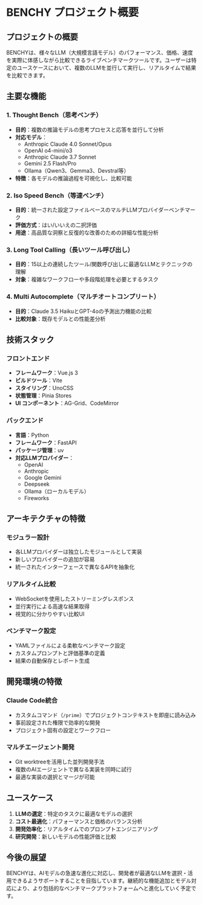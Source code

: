 # BENCHY プロジェクト概要

## プロジェクトの概要

BENCHYは、様々なLLM（大規模言語モデル）のパフォーマンス、価格、速度を実際に体感しながら比較できるライブベンチマークツールです。ユーザーは特定のユースケースにおいて、複数のLLMを並行して実行し、リアルタイムで結果を比較できます。

## 主要な機能

### 1. Thought Bench（思考ベンチ）
- **目的**：複数の推論モデルの思考プロセスと応答を並行して分析
- **対応モデル**：
  - Anthropic Claude 4.0 Sonnet/Opus
  - OpenAI o4-mini/o3
  - Anthropic Claude 3.7 Sonnet
  - Gemini 2.5 Flash/Pro
  - Ollama（Qwen3、Gemma3、Devstral等）
- **特徴**：各モデルの推論過程を可視化し、比較可能

### 2. Iso Speed Bench（等速ベンチ）
- **目的**：統一された設定ファイルベースのマルチLLMプロバイダーベンチマーク
- **評価方式**：はい/いいえの二択評価
- **用途**：高品質な洞察と反復的な改善のための詳細な性能分析

### 3. Long Tool Calling（長いツール呼び出し）
- **目的**：15以上の連続したツール/関数呼び出しに最適なLLMとテクニックの理解
- **対象**：複雑なワークフローや多段階処理を必要とするタスク

### 4. Multi Autocomplete（マルチオートコンプリート）
- **目的**：Claude 3.5 HaikuとGPT-4oの予測出力機能の比較
- **比較対象**：既存モデルとの性能差分析

## 技術スタック

### フロントエンド
- **フレームワーク**：Vue.js 3
- **ビルドツール**：Vite
- **スタイリング**：UnoCSS
- **状態管理**：Pinia Stores
- **UI コンポーネント**：AG-Grid、CodeMirror

### バックエンド
- **言語**：Python
- **フレームワーク**：FastAPI
- **パッケージ管理**：uv
- **対応LLMプロバイダー**：
  - OpenAI
  - Anthropic
  - Google Gemini
  - Deepseek
  - Ollama（ローカルモデル）
  - Fireworks

## アーキテクチャの特徴

### モジュラー設計
- 各LLMプロバイダーは独立したモジュールとして実装
- 新しいプロバイダーの追加が容易
- 統一されたインターフェースで異なるAPIを抽象化

### リアルタイム比較
- WebSocketを使用したストリーミングレスポンス
- 並行実行による高速な結果取得
- 視覚的に分かりやすい比較UI

### ベンチマーク設定
- YAMLファイルによる柔軟なベンチマーク設定
- カスタムプロンプトと評価基準の定義
- 結果の自動保存とレポート生成

## 開発環境の特徴

### Claude Code統合
- カスタムコマンド（`/prime`）でプロジェクトコンテキストを即座に読み込み
- 事前設定された権限で効率的な開発
- プロジェクト固有の設定とワークフロー

### マルチエージェント開発
- Git worktreeを活用した並列開発手法
- 複数のAIエージェントで異なる実装を同時に試行
- 最適な実装の選択とマージが可能

## ユースケース

1. **LLMの選定**：特定のタスクに最適なモデルの選択
2. **コスト最適化**：パフォーマンスと価格のバランス分析
3. **開発効率化**：リアルタイムでのプロンプトエンジニアリング
4. **研究開発**：新しいモデルの性能評価と比較

## 今後の展望

BENCHYは、AIモデルの急速な進化に対応し、開発者が最適なLLMを選択・活用できるようサポートすることを目指しています。継続的な機能追加とモデル対応により、より包括的なベンチマークプラットフォームへと進化していく予定です。